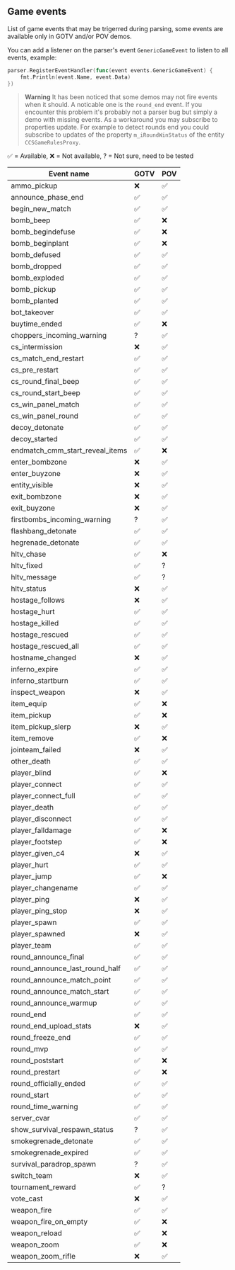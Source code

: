 ## Game events

List of game events that may be trigerred during parsing, some events are available only in GOTV and/or POV demos.

You can add a listener on the parser's event `GenericGameEvent` to listen to all events, example:

```go
parser.RegisterEventHandler(func(event events.GenericGameEvent) {
    fmt.Println(event.Name, event.Data)
})
```

> **Warning**
> It has been noticed that some demos may not fire events when it should. A noticable one is the `round_end` event.
> If you encounter this problem it's probably not a parser bug but simply a demo with missing events.
> As a workaround you may subscribe to properties update.
> For example to detect rounds end you could subscribe to updates of the property `m_iRoundWinStatus` of the entity `CCSGameRulesProxy`.

✅ = Available, ❌ = Not available, ? = Not sure, need to be tested

| Event name                      | GOTV | POV |
| ------------------------------- | ---- | --- |
| ammo_pickup                     | ❌   | ✅  |
| announce_phase_end              | ✅   | ✅  |
| begin_new_match                 | ✅   | ✅  |
| bomb_beep                       | ✅   | ❌  |
| bomb_begindefuse                | ✅   | ❌  |
| bomb_beginplant                 | ✅   | ❌  |
| bomb_defused                    | ✅   | ✅  |
| bomb_dropped                    | ✅   | ✅  |
| bomb_exploded                   | ✅   | ✅  |
| bomb_pickup                     | ✅   | ✅  |
| bomb_planted                    | ✅   | ✅  |
| bot_takeover                    | ✅   | ✅  |
| buytime_ended                   | ✅   | ❌  |
| choppers_incoming_warning       | ?    | ✅  |
| cs_intermission                 | ❌   | ✅  |
| cs_match_end_restart            | ✅   | ✅  |
| cs_pre_restart                  | ✅   | ✅  |
| cs_round_final_beep             | ✅   | ✅  |
| cs_round_start_beep             | ✅   | ✅  |
| cs_win_panel_match              | ✅   | ✅  |
| cs_win_panel_round              | ✅   | ✅  |
| decoy_detonate                  | ✅   | ✅  |
| decoy_started                   | ✅   | ✅  |
| endmatch_cmm_start_reveal_items | ✅   | ❌  |
| enter_bombzone                  | ❌   | ✅  |
| enter_buyzone                   | ❌   | ✅  |
| entity_visible                  | ❌   | ✅  |
| exit_bombzone                   | ❌   | ✅  |
| exit_buyzone                    | ❌   | ✅  |
| firstbombs_incoming_warning     | ?    | ✅  |
| flashbang_detonate              | ✅   | ✅  |
| hegrenade_detonate              | ✅   | ✅  |
| hltv_chase                      | ✅   | ❌  |
| hltv_fixed                      | ✅   | ?   |
| hltv_message                    | ✅   | ?   |
| hltv_status                     | ❌   | ✅  |
| hostage_follows                 | ❌   | ✅  |
| hostage_hurt                    | ✅   | ✅  |
| hostage_killed                  | ✅   | ✅  |
| hostage_rescued                 | ✅   | ✅  |
| hostage_rescued_all             | ✅   | ✅  |
| hostname_changed                | ❌   | ✅  |
| inferno_expire                  | ✅   | ✅  |
| inferno_startburn               | ✅   | ✅  |
| inspect_weapon                  | ❌   | ✅  |
| item_equip                      | ✅   | ❌  |
| item_pickup                     | ✅   | ❌  |
| item_pickup_slerp               | ❌   | ✅  |
| item_remove                     | ✅   | ❌  |
| jointeam_failed                 | ❌   | ✅  |
| other_death                     | ✅   | ✅  |
| player_blind                    | ✅   | ❌  |
| player_connect                  | ✅   | ✅  |
| player_connect_full             | ✅   | ✅  |
| player_death                    | ✅   | ✅  |
| player_disconnect               | ✅   | ✅  |
| player_falldamage               | ✅   | ❌  |
| player_footstep                 | ✅   | ❌  |
| player_given_c4                 | ❌   | ✅  |
| player_hurt                     | ✅   | ✅  |
| player_jump                     | ✅   | ❌  |
| player_changename               | ✅   | ✅  |
| player_ping                     | ❌   | ✅  |
| player_ping_stop                | ❌   | ✅  |
| player_spawn                    | ✅   | ✅  |
| player_spawned                  | ❌   | ✅  |
| player_team                     | ✅   | ✅  |
| round_announce_final            | ✅   | ✅  |
| round_announce_last_round_half  | ✅   | ✅  |
| round_announce_match_point      | ✅   | ✅  |
| round_announce_match_start      | ✅   | ✅  |
| round_announce_warmup           | ✅   | ✅  |
| round_end                       | ✅   | ✅  |
| round_end_upload_stats          | ❌   | ✅  |
| round_freeze_end                | ✅   | ✅  |
| round_mvp                       | ✅   | ✅  |
| round_poststart                 | ✅   | ❌  |
| round_prestart                  | ✅   | ❌  |
| round_officially_ended          | ✅   | ✅  |
| round_start                     | ✅   | ✅  |
| round_time_warning              | ✅   | ✅  |
| server_cvar                     | ✅   | ✅  |
| show_survival_respawn_status    | ?    | ✅  |
| smokegrenade_detonate           | ✅   | ✅  |
| smokegrenade_expired            | ✅   | ✅  |
| survival_paradrop_spawn         | ?    | ✅  |
| switch_team                     | ❌   | ✅  |
| tournament_reward               | ✅   | ?   |
| vote_cast                       | ❌   | ✅  |
| weapon_fire                     | ✅   | ✅  |
| weapon_fire_on_empty            | ✅   | ❌  |
| weapon_reload                   | ✅   | ❌  |
| weapon_zoom                     | ✅   | ❌  |
| weapon_zoom_rifle               | ❌   | ✅  |
